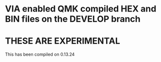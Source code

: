 # VIA enabled QMK compiled HEX and BIN files on the DEVELOP branch

# THESE ARE EXPERIMENTAL 

 This has been compiled on 0.13.24
